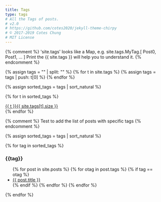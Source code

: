 ```yaml
---
title: Tags
type: tags
# All the Tags of posts.
# v2.0
# https://github.com/cotes2020/jekyll-theme-chirpy
# © 2017-2019 Cotes Chung
# MIT License
---
```


{% comment %}
  'site.tags' looks like a Map, e.g. site.tags.MyTag.[ Post0, Post1, ... ]
  Print the {{ site.tags }} will help you to understand it.
{% endcomment %}
<div id="tags" class="d-flex flex-wrap ml-xl-2 mr-xl-2">
{% assign tags = "" | split: "" %}
{% for t in site.tags %}
  {% assign tags = tags | push: t[0] %}
{% endfor %}

{% assign sorted_tags = tags | sort_natural %}

{% for t in sorted_tags %}
  <div>
    <a class="tag" href="{{ site.baseurl }}/tags/{{ t | replace: ' ', '-' | downcase | url_encode }}/">{{ t }}<span class="text-muted">{{ site.tags[t].size }}</span></a>
  </div>
{% endfor %}


{% comment %}
  Test to add the list of posts with specific tags
{% endcomment %}

{% assign sorted_tags = tags | sort_natural %}


  <div id="archives" class="pl-xl-2">
            {% for tag in sorted_tags %}
                <h3 id="{{tag}}">{{tag}}</h3>
                <ul class="list-unstyled">
                    {% for post in site.posts %}
                        {% for otag in post.tags %}
                            {% if tag == otag %}
                                <li class="alink"><a href="{{ post.url }}" class="red-link">{{ post.title }}</a></li>
                            {% endif %}
                        {% endfor %}
                    {% endfor %}
                </ul>
            {% endfor %}



  </div>




</div>
